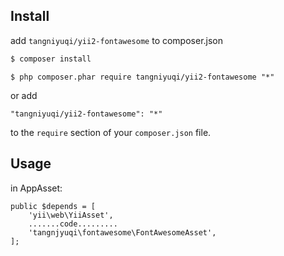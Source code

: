 ## Install

add `tangniyuqi/yii2-fontawesome` to composer.json

```sh
$ composer install
```

```
$ php composer.phar require tangniyuqi/yii2-fontawesome "*"
```

or add

```
"tangniyuqi/yii2-fontawesome": "*"
```

to the ```require``` section of your `composer.json` file.

## Usage

in AppAsset:

```
public $depends = [
    'yii\web\YiiAsset',
    .......code.........
    'tangnjyuqi\fontawesome\FontAwesomeAsset',
];
```